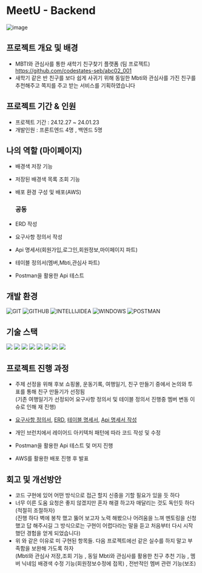 # MeetU - Backend
![image](https://github.com/Brilmin/abc01-MeetU/assets/118905157/2344ae08-8a28-4c4c-9e03-30539038b7e8)



## 프로젝트 개요 및 배경
- MBTI와 관심사를 통한 새학기 친구찾기 플랫폼 (팀 프로젝트) https://github.com/codestates-seb/abc02_001
- 새학기 같은 반 친구를 보다 쉽게 사귀기 위해 동일한 Mbti와 관심사를 가진 친구를 추천해주고 쪽지를 주고 받는 서비스를 기획하였습니다

## 프로젝트 기간 & 인원
- 프로젝트 기간 : 24.12.27 ~ 24.01.23
- 개발인원 : 프론트엔드 4명 , 백엔드 5명

## 나의 역할 (마이페이지)
- 배경색 저장 기능
- 저장된 배경색 목록 조회 기능
- 배포 환경 구성 및 배포(AWS)

  ### 공동
-  ERD 작성
-  요구사항 정의서 작성
-  Api 명세서(회원가입,로그인,회원정보,마이페이지 파트)
-  테이블 정의서(멤버,Mbti,관심사 파트)
-  Postman을 활용한 Api 테스트
  

##  개발 환경
![GIT](https://img.shields.io/badge/GIT-%23E34F26.svg?style=for-the-badge&logo=GIT&logoColor=white)
![GITHUB](https://img.shields.io/badge/GITHUB-%2320232a.svg?style=for-the-badge&logo=GITHUB&logoColor=%2361DAFB)
![INTELLIJIDEA](https://img.shields.io/badge/INTELLIJIDEA-%231572B6.svg?style=for-the-badge&logo=INTELLIJIDEA&logoColor=white)
![WINDOWS](https://img.shields.io/badge/WINDOWS-%23007ACC.svg?style=for-the-badge&logo=WINDOWS&logoColor=white)
![POSTMAN](https://img.shields.io/badge/POSTMAN-%23E34F26.svg?style=for-the-badge&logo=POSTMAN&logoColor=white)

## 기술 스택
<img src="https://img.shields.io/badge/JAVA-5A29E4?style=for-the-badge&logo=JAVA&logoColor=white">   <img src="https://img.shields.io/badge/GRADLE-5A29E4?style=for-the-badge&logo=gradle&logoColor=white">
<img src="https://img.shields.io/badge/mySQL-4479A1?style=for-the-badge&logo=mySQL&logoColor=white">
<img src="https://img.shields.io/badge/spring security-6DB33F?style=for-the-badge&logo=spring security&logoColor=white"> 
<img src="https://img.shields.io/badge/spring boot-6DB33F?style=for-the-badge&logo=spring boot&logoColor=white">
  <img src="https://img.shields.io/badge/JWT-6DB33F?style=for-the-badge&logo=jwt&logoColor=white">
  <img src="https://img.shields.io/badge/AWS EC2-FF9900?style=for-the-badge&logo=Amazon EC2&logoColor=white">
  <img src="https://img.shields.io/badge/AWS RDS-FF9900?style=for-the-badge&logo=amazonrds&logoColor=white">

  ## 프로젝트 진행 과정
  - 주제 선정을 위해 후보 쇼핑몰, 운동기록, 여행일기, 친구 만들기 중에서 논의와 투표를 통해 친구 만들기가 선정됨 </br>
    (기존 여행일기가 선정되어 요구사항 정의서 및 테이블 정의서 진행중 멤버 변동 이슈로 인해 재 진행)
    
  - [요구사항 정의서](https://docs.google.com/spreadsheets/d/1L4wACPQCKQ7hr-v-saBtJC0c9OAXE6tAE3GvGZy0RnM/edit#gid=461303735), [ERD](https://ifh.cc/v-xBxVPw), 
[테이블 명세서](https://docs.google.com/spreadsheets/d/1L4wACPQCKQ7hr-v-saBtJC0c9OAXE6tAE3GvGZy0RnM/edit?usp=sharing), [Api 명세서 작성](https://www.notion.so/codestates/API-bb14e1c350b347f6afcaca266ca21112)


- 개인 브런치에서 레이어드 아키텍처 패턴에 따라 코드 작성 및 수정


- Postman을 활용한 Api 테스트 및 머지 진행


- AWS를 활용한 배포 진행 후 발표
  

## 회고 및 개선방안
- 코드 구현에 있어 어떤 방식으로 접근 할지 신중을 기할 필요가 있을 듯 하다
- 너무 이른 도움 요청은 좋지 않겠지만 혼자 해결 하고자 매달리는 것도 독인듯 하다 (적절히 조절하자)<br>
  (진행 하다 벽에 봉착 했고 뚫어 보고자 노력 해봤으나 어려움을 느껴 멘토링을 신청 했고 답 해주시길 그 방식으로는 구현이 어렵다라는 말을 듣고 처음부터 다시 시작 했던 경험을 얻게 되었습니다)
- 위 와 같은 이유로 미 구현된 항목들. 다음 프로젝트에선 같은 실수를 하지 말고 부족함을 보완해 가도록 하자 <br>
  (Mbti와 관심사 저장,조회 기능 , 동일 Mbti와 관심사를 활용한 친구 추천 기능 , 멤버 닉네임 배경색 수정 기능(회원정보수정에 접목) , 전반적인 멤버 관련 기능(보조)
